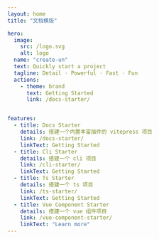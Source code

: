 ```yaml
---
layout: home
title: "文档模版"

hero:
  image:
    src: /logo.svg
    alt: logo
  name: "create-un"
  text: Quickly start a project
  tagline: Detail · Powerful · Fast · Fun
  actions:
    - theme: brand
      text: Getting Started
      link: /docs-starter/


features:
  - title: Docs Starter
    details: 搭建一个内置丰富插件的 vitepress 项目
    link: /docs-starter/
    linkText: Getting Started
  - title: Cli Starter
    details: 搭建一个 cli 项目
    link: /cli-starter/
    linkText: Getting Started
  - title: Ts Starter
    details: 搭建一个 ts 项目
    link: /ts-starter/
    linkText: Getting Started
  - title: Vue Component Starter
    details: 搭建一个 vue 组件项目
    link: /vue-component-starter/
    linkText: "Learn more"
---
```

